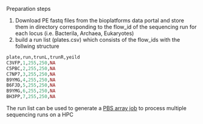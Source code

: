 Preparation steps 

1. Download PE fastq files from the bioplatforms data portal and store them in directory corresponding to the flow_id of the sequencing run for each locus (i.e. Bacterila, Archaea, Eukaryotes)
2. build a run list (plates.csv) which consists of the flow_ids with the follwing structure

```r
plate,run,trunL,trunR,yeild
C3VFP,1,255,250,NA
C5PBC,2,255,250,NA
C7NP7,3,255,250,NA
B9YMG,4,255,250,NA
B6FJD,5,255,250,NA
B9YMG,6,255,250,NA
BH3PP,7,255,250,NA
```

The run list can be used to generate a [PBS array job](../03_pbs_script) to process multiple sequencing runs on a HPC



